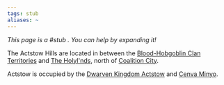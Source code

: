 ```yaml
---
tags: stub
aliases: ~
---
```


*This page is a #stub . You can help by expanding it!*

The Actstow Hills are located in between the [Blood-Hobgoblin Clan Territories](..\..\..\About%20People\Non-Nation%20Entities\Blood%20Clans\Blood-Hobgoblin%20Clan%20Territories.md) and [The Holyl'nds](..\..\Northwestern%20Central\The%20Holyl'nds.md), north of [Coalition City](..\..\..\About%20People\Non-Nation%20Entities\Coalition%20City\Coalition%20City.md).

Actstow is occupied by the [Dwarven Kingdom Actstow](..\..\..\About%20People\Non-Nation%20Entities\Dwarven%20Kingdoms\Dwarven%20Kingdom%20Actstow.md) and [Cenva Minyo](..\..\..\About%20People\Non-Nation%20Entities\Cenva%20Minyo.md).
